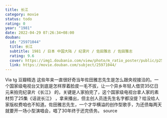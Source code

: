 ```yaml
---
title: 长江
category: movie
status: todo
rating: 0
year: "1981"
date: 2022-04-29 07:26:34+08:00
douban:
  id: "25971044"
  title: 长江
  subtitle: 1981 / 日本 中国大陆 / 纪录片 / 佐田雅志 / 佐田雅志
  rating: 9.6
  cover: https://img1.doubanio.com/view/photo/m_ratio_poster/public/p2528293957.jpg
  link: https://movie.douban.com/subject/25971044/
---
```


Via tg 豆瓣精选 这些年来一直很好奇当年佐田雅志先生是怎么跟央视接洽的。一个国家级电视台又到底是怎样厚着脸皮一毛不拔，让一个异乡年轻人借贷35亿日元来拍完纪录片《长江》 的，关键是人家拍完了，这个国家级电视台拿人家的素材剪了25集《话说长江》 ，拿来播出，但主创人员连先生名字都没提？给没给人家版权费咱也不知道。佐田雅志先生，一个才华横溢的创作型歌手，为还债每两天就要开一场小型演唱会，唱了30年终于还完债务。 source
